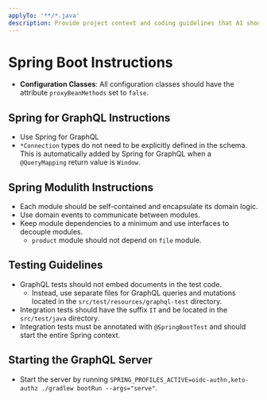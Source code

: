 ```yaml
---
applyTo: '**/*.java'
description: Provide project context and coding guidelines that AI should follow when generating Spring code.
---
```

# Spring Boot Instructions

- **Configuration Classes**: All configuration classes should have the attribute `proxyBeanMethods` set to `false`.

## Spring for GraphQL Instructions

- Use Spring for GraphQL
- `*Connection` types do not need to be explicitly defined in the schema. This is automatically added by Spring for GraphQL when a `@QueryMapping` return value is `Window`.

## Spring Modulith Instructions

- Each module should be self-contained and encapsulate its domain logic.
- Use domain events to communicate between modules.
- Keep module dependencies to a minimum and use interfaces to decouple modules.
  - `product` module should not depend on `file` module.


## Testing Guidelines

- GraphQL tests should not embed documents in the test code. 
  - Instead, use separate files for GraphQL queries and mutations located in the `src/test/resources/graphql-test` directory.
- Integration tests should have the suffix `IT` and be located in the `src/test/java` directory.
- Integration tests must be annotated with `@SpringBootTest` and should start the entire Spring context.

## Starting the GraphQL Server

- Start the server by running `SPRING_PROFILES_ACTIVE=oidc-authn,keto-authz ./gradlew bootRun --args="serve"`.

